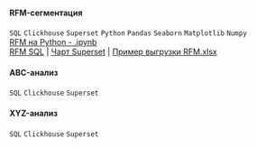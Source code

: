 #### RFM-сегментация
`SQL` `Clickhouse` `Superset` `Python` `Pandas` `Seaborn` `Matplotlib` `Numpy`
<br>
[RFM на Python - .ipynb]() <br>
[RFM SQL](https://github.com/annapavlovads/DA_portfolio/blob/main/abc_xyz_rfm/clients_rest/RFM_sql/RFM_request.sql) | 
[Чарт Superset](https://drive.google.com/file/d/19gN3bHp19ePkfJJ2K1sd7dergSzEQlQO/view?usp=drive_link) | 
[Пример выгрузки RFM.xlsx](https://github.com/annapavlovads/DA_portfolio/raw/main/abc_xyz_rfm/clients_rest/RFM_sql/sample_rfm_request.xlsx)

#### ABC-анализ
`SQL` `Clickhouse` `Superset` 

#### XYZ-анализ
`SQL` `Clickhouse` `Superset` 

